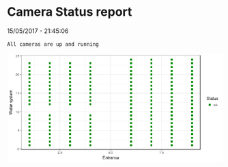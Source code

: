 Camera Status report
================
15/05/2017 - 21:45:06

    All cameras are up and running

![](camreport_files/figure-markdown_github/unnamed-chunk-2-1.png)

